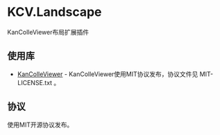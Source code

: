 KCV.Landscape
====================
KanColleViewer布局扩展插件

使用库
-----
* [KanColleViewer](http://grabacr.net/kancolleviewer) - KanColleViewer使用MIT协议发布，协议文件见 MIT-LICENSE.txt 。

协议
---
使用MIT开源协议发布。
